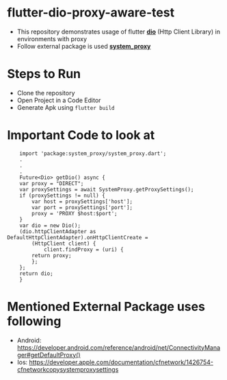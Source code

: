 # flutter-dio-proxy-aware-test

* This repository demonstrates usage of flutter **[dio](https://pub.dev/packages/dio)** (Http Client Library) in environments with proxy
* Follow external package is used **[system_proxy](https://pub.dev/packages/system_proxy)**

# Steps to Run 

* Clone the repository
* Open Project in a Code Editor
* Generate Apk using `flutter build`

# Important Code to look at

```
    import 'package:system_proxy/system_proxy.dart';
    .
    .
    .
    Future<Dio> getDio() async {
    var proxy = "DIRECT";
    var proxySettings = await SystemProxy.getProxySettings();
    if (proxySettings != null) {
        var host = proxySettings['host'];
        var port = proxySettings['port'];
        proxy = 'PROXY $host:$port';
    }
    var dio = new Dio();
    (dio.httpClientAdapter as DefaultHttpClientAdapter).onHttpClientCreate =
        (HttpClient client) {
            client.findProxy = (uri) {
        return proxy;
        };
    };
    return dio;
    }
```

# Mentioned External Package uses following

* Android: https://developer.android.com/reference/android/net/ConnectivityManager#getDefaultProxy()
* Ios: https://developer.apple.com/documentation/cfnetwork/1426754-cfnetworkcopysystemproxysettings